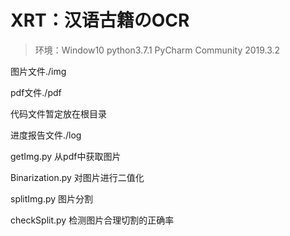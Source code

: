 # XRT：汉语古籍のOCR

> 环境：Window10	python3.7.1	PyCharm Community 2019.3.2

图片文件./img

pdf文件./pdf

代码文件暂定放在根目录

进度报告文件./log



getImg.py	从pdf中获取图片

Binarization.py	对图片进行二值化

splitImg.py 	图片分割

checkSplit.py	检测图片合理切割的正确率